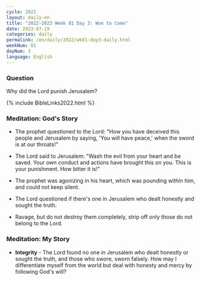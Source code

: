 ```yaml
---
cycle: 2022
layout: daily-en
title: "2022-2023 Week 81 Day 3: Woe to Come"
date: 2023-07-19
categories: daily
permalink: /en/daily/2022/wk81-day3-daily.html
weekNum: 81
dayNum: 3
language: English
---
```


### Question     
Why did the Lord punish Jerusalem?

{% include BibleLinks2022.html %} 

### Meditation: God's Story   
+ The prophet questioned to the Lord: "How you have deceived this people and Jerusalem by saying, 'You will have peace,' when the sword is at our throats!" 

+ The Lord said to Jerusalem: "Wash the evil from your heart and be saved. Your own conduct and actions have brought this on you. This is your punishment. How bitter it is!" 

+ The prophet was agonizing in his heart, which was pounding within him, and could not keep silent. 

+ The Lord questioned if there's one in Jerusalem who dealt honestly and sought the truth. 

+ Ravage, but do not destroy them completely, strip off only those do not belong to the Lord. 

### Meditation: My Story   
+ **Integrity** - The Lord found no one in Jerusalem who dealt honestly or sought the truth, and those who swore, sworn falsely. How may I differentiate myself from the world but deal with honesty and mercy by following God's will? 
